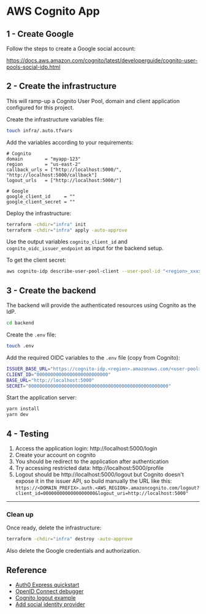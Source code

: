 # AWS Cognito App

## 1 - Create Google

Follow the steps to create a Google social account:

https://docs.aws.amazon.com/cognito/latest/developerguide/cognito-user-pools-social-idp.html

## 2 - Create the infrastructure

This will ramp-up a Cognito User Pool, domain and client application configured for this project.

Create the infrastructure variables file:

```sh
touch infra/.auto.tfvars
```

Add the variables according to your requirements:

```hcl
# Cognito
domain        = "myapp-123"
region        = "us-east-2"
callback_urls = ["http://localhost:5000/", "http://localhost:5000/callback"]
logout_urls   = ["http://localhost:5000/"]

# Google
google_client_id     = ""
google_client_secret = ""
```

Deploy the infrastructure:

```sh
terraform -chdir="infra" init
terraform -chdir="infra" apply -auto-approve
```

Use the output variables `cognito_client_id` and `cognito_oidc_issuer_endpoint` as input for the backend setup.

To get the client secret:

```sh
aws cognito-idp describe-user-pool-client --user-pool-id "<region>_xxxxxxxxx" --client-id "00000000000000000000000000"
```

## 3 - Create the backend

The backend will provide the authenticated resources using Cognito as the IdP.

```sh
cd backend
```

Create the `.env` file:

```sh
touch .env
```

Add the required OIDC variables to the `.env` file (copy from Cognito):

```sh
ISSUER_BASE_URL="https://cognito-idp.<region>.amazonaws.com/<user-pool>/"
CLIENT_ID="00000000000000000000000000"
BASE_URL="http://localhost:5000"
SECRET="000000000000000000000000000000000000000000000000000"
```

Start the application server:

```sh
yarn install
yarn dev
```


## 4 - Testing

1. Access the application login: http://localhost:5000/login
2. Create your account on cognito
3. You should be redirect to the application after authentication
4. Try accessing restricted data: http://localhost:5000/profile
4. Logout should be http://localhost:5000/logout but Cognito doesn't expose it in the issuer API, so build manually the URL like this: `https://<DOMAIN_PREFIX>.auth.<AWS_REGION>.amazoncognito.com/logout?client_id=0000000000000000000&logout_uri=http://localhost:5000"`

---
### Clean up

Once ready, delete the infrastructure:

```sh
terraform -chdir="infra" destroy -auto-approve
```

Also delete the Google credentials and authorization.

## Reference

- [Auth0 Express quickstart](https://auth0.com/docs/quickstart/webapp/express)
- [OpenID Connect debugger](https://oidcdebugger.com/)
- [Cognito logout example](https://rieckpil.de/oidc-logout-with-aws-cognito-and-spring-security/)
- [Add social identity provider](https://docs.aws.amazon.com/cognito/latest/developerguide/cognito-user-pools-social-idp.html)

